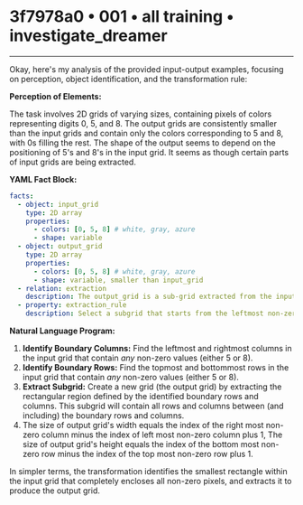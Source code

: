 # 3f7978a0 • 001 • all training • investigate_dreamer

---
Okay, here's my analysis of the provided input-output examples, focusing on perception, object identification, and the transformation rule:

**Perception of Elements:**

The task involves 2D grids of varying sizes, containing pixels of colors representing digits 0, 5, and 8. The output grids are consistently smaller than the input grids and contain only the colors corresponding to 5 and 8, with 0s filling the rest. The shape of the output seems to depend on the positioning of 5's and 8's in the input grid. It seems as though certain parts of input grids are being extracted.

**YAML Fact Block:**



```yaml
facts:
  - object: input_grid
    type: 2D array
    properties:
      - colors: [0, 5, 8] # white, gray, azure
      - shape: variable
  - object: output_grid
    type: 2D array
    properties:
      - colors: [0, 5, 8] # white, gray, azure
      - shape: variable, smaller than input_grid
  - relation: extraction
    description: The output_grid is a sub-grid extracted from the input_grid.
  - property: extraction_rule
    description: Select a subgrid that starts from the leftmost non-zero and the rightmost non-zero column, and the top non-zero row, and the bottom most non-zero row.
```



**Natural Language Program:**

1.  **Identify Boundary Columns:** Find the leftmost and rightmost columns in the input grid that contain *any* non-zero values (either 5 or 8).
2.  **Identify Boundary Rows:** Find the topmost and bottommost rows in the input grid that contain *any* non-zero values (either 5 or 8).
3.  **Extract Subgrid:** Create a new grid (the output grid) by extracting the rectangular region defined by the identified boundary rows and columns. This subgrid will contain all rows and columns between (and including) the boundary rows and columns.
4. The size of output grid's width equals the index of the right most non-zero column minus the index of left most non-zero column plus 1, The size of output grid's height equals the index of the bottom most non-zero row minus the index of the top most non-zero row plus 1.

In simpler terms, the transformation identifies the smallest rectangle within the input grid that completely encloses all non-zero pixels, and extracts it to produce the output grid.

